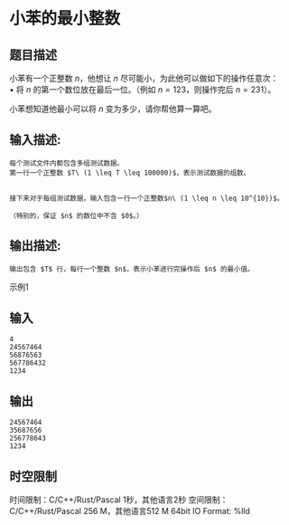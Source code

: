 # 小苯的最小整数

## 题目描述

小苯有一个正整数 $n$，他想让 $n$ 尽可能小，为此他可以做如下的操作任意次：  
$\bullet$ 将 $n$ 的第一个数位放在最后一位。（例如 $n=123$，则操作完后 $n=231$）。  
  
小苯想知道他最小可以将 $n$ 变为多少，请你帮他算一算吧。

## 输入描述:
    
    
    每个测试文件内都包含多组测试数据。  
    第一行一个正整数 $T\ (1 \leq T \leq 100000)$，表示测试数据的组数。  
    
    
    接下来对于每组测试数据，输入包含一行一个正整数$n\ (1 \leq n \leq 10^{10})$。
    
    （特别的，保证 $n$ 的数位中不含 $0$。）

## 输出描述:
    
    
    输出包含 $T$ 行，每行一个整数 $n$，表示小苯进行完操作后 $n$ 的最小值。

示例1 

## 输入
    
    
    4
    24567464
    56876563
    567786432
    1234

## 输出
    
    
    24567464
    35687656
    256778643
    1234


## 时空限制

时间限制：C/C++/Rust/Pascal 1秒，其他语言2秒
空间限制：C/C++/Rust/Pascal 256 M，其他语言512 M
64bit IO Format: %lld